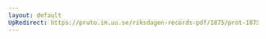 ```yaml
---
layout: default
UpRedirect: https://pruto.im.uu.se/riksdagen-records-pdf/1875/prot-1875--ak--024/prot-1875--ak--024_016.pdf
---
```

